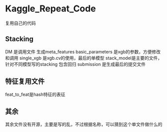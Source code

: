 # Kaggle_Repeat_Code
复用自己的代码


## Stacking

DM 是调用文件 生成meta_features
basic_parameters 是xgb的参数，方便修改和调用
single_xgb 是xgb.cv的使用，最后的单模型
stack_model是主要的文件，针对不同模型写的stacking 包含回归
submission 是生成最后的提交文件

## 特征复用文件
feat_to_feat是hash特征的表征


## 其余
其余文件没有开源，主要是写的乱，不过根据名称，可以猜到这个单文件做什么的
